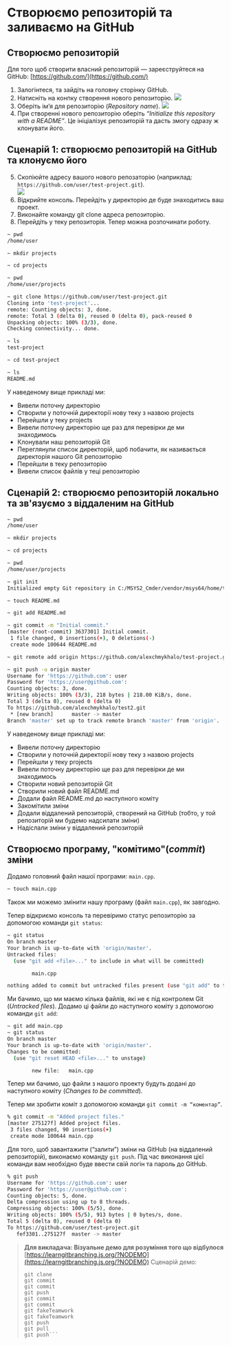 # Створюємо репозиторій та заливаємо на GitHub

## Створюємо репозиторій

Для того щоб створити власний репозиторій — зареєструйтеся на GitHub: [https://github.com/](https://github.com/)

1. Залогінтеся, та зайдіть на головну сторінку GitHub.
2. Натисніть на конпку створення нового репозиторію. 
![](https://raw.githubusercontent.com/PLLUG/c-qt-lecture-s-materials/basic-book-structure/3.png)
3. Оберіть ім’я для репозиторію (*Repository name*).
![](https://raw.githubusercontent.com/PLLUG/c-qt-lecture-s-materials/basic-book-structure/4.png)
4. При створенні нового репозиторію оберіть *“Initialize this repository with a README”*. Це ініціалізує репозиторій та дасть змогу одразу ж клонувати його.



## Сценарій 1: створюємо репозиторій на GitHub та клонуємо його

5. Скопіюйте адресу вашого нового репозаторію (наприклад: ```https://github.com/user/test-project.git```).             
![](https://raw.githubusercontent.com/PLLUG/c-qt-lecture-s-materials/basic-book-structure/5.png)
6. Відкрийте консоль. Перейдіть у директорію де буде знаходитись ваш проект.
7. Виконайте команду git clone адреса репозиторію.
8. Перейдіть у теку репозиторія. Тепер можна розпочинати роботу.

```sh
~ pwd
/home/user

~ mkdir projects

~ cd projects

~ pwd
/home/user/projects

~ git clone https://github.com/user/test-project.git
Cloning into 'test-project'...
remote: Counting objects: 3, done.
remote: Total 3 (delta 0), reused 0 (delta 0), pack-reused 0
Unpacking objects: 100% (3/3), done.
Checking connectivity... done.

~ ls
test-project

~ cd test-project 

~ ls
README.md
```
У наведеному вище прикладі ми:
* Вивели поточну директорію
* Створили у поточній директорії нову теку з назвою projects
* Перейшли у теку projects
* Вивели поточну директорію ще раз для перевірки де ми знаходимось
* Клонували наш репозиторій Git
* Переглянули список директорій, щоб побачити, як називається директорія нашого Git  репозиторію
* Перейшли в теку репозиторію 
* Вивели список файлів у теці репозиторію

## Сценарій 2: створюємо репозиторій локально та зв'язуємо з віддаленим на GitHub

```sh
~ pwd
/home/user

~ mkdir projects

~ cd projects

~ pwd
/home/user/projects

~ git init
Initialized empty Git repository in C:/MSYS2_Cmder/vendor/msys64/home/test/test-project/.git/

~ touch README.md

~ git add README.md

~ git commit -m "Initial commit."
[master (root-commit) 3637301] Initial commit.
 1 file changed, 0 insertions(+), 0 deletions(-)
 create mode 100644 README.md

~ git remote add origin https://github.com/alexchmykhalo/test-project.git

~ git push -u origin master
Username for 'https://github.com': user
Password for 'https://user@github.com': 
Counting objects: 3, done.
Writing objects: 100% (3/3), 218 bytes | 218.00 KiB/s, done.
Total 3 (delta 0), reused 0 (delta 0)
To https://github.com/alexchmykhalo/test2.git
 * [new branch]      master -> master
Branch 'master' set up to track remote branch 'master' from 'origin'.
```

У наведеному вище прикладі ми:
* Вивели поточну директорію
* Створили у поточній директорії нову теку з назвою projects
* Перейшли у теку projects
* Вивели поточну директорію ще раз для перевірки де ми знаходимось
* Створили новий репозиторій Git
* Створили новий файл README.md
* Додали файл README.md до наступного коміту
* Закомітили зміни
* Додали віддалений репозиторій, створений на GitHub (тобто, у той репозиторій ми будемо надсилати зміни)
* Надіслали зміни у віддалений репозиторій


## Створюємо програму, "комітимо"(_commit_) зміни

Додамо головний файл нашої програми: `main.cpp`.

```sh
~ touch main.cpp
```
Також ми можемо змінити нашу програму (файл `main.cpp`), як завгодно.

Тепер відкриємо консоль та перевіримо статус репозиторію за допомогою команди ```git status```:

```sh
~ git status
On branch master
Your branch is up-to-date with 'origin/master'.
Untracked files:
  (use "git add <file>..." to include in what will be committed)

        main.cpp

nothing added to commit but untracked files present (use "git add" to track)
```

Ми бачимо, що ми маємо кілька файлів, які не є під контролем Git (*Untracked files*).  Додамо ці файли до наступного коміту з допомогою команди ```git add```:

```sh
~ git add main.cpp
~ git status
On branch master
Your branch is up-to-date with 'origin/master'.
Changes to be committed:
  (use "git reset HEAD <file>..." to unstage)

        new file:   main.cpp
```

Тепер ми бачимо, що файли з нашого проекту будуть додані до наступного коміту (*Changes to be committed*). 

Тепер ми зробити коміт з допомогою команди  ```git commit -m “коментар”```.

```sh
% git commit -m "Added project files."
[master 275127f] Added project files.
 3 files changed, 90 insertions(+)
 create mode 100644 main.cpp
 ```
 
Для того, щоб завантажити (“залити”) зміни на GitHub (на віддалений репозиторій), виконаємо команду ```git push```. Під час виконання цієї команди вам необхідно буде ввести свій логін та пароль до GitHub.

```sh
% git push
Username for 'https://github.com': user
Password for 'https://user@github.com': 
Counting objects: 5, done.
Delta compression using up to 8 threads.
Compressing objects: 100% (5/5), done.
Writing objects: 100% (5/5), 913 bytes | 0 bytes/s, done.
Total 5 (delta 0), reused 0 (delta 0)
To https://github.com/user/test-project.git
   fef3301..275127f  master -> master
```

> **Для викладача: Візуальне демо для розуміння того що відбулося**
> [https://learngitbranching.js.org/?NODEMO](https://learngitbranching.js.org/?NODEMO)
> Сценарій демо:
> ```reset
> git clone
> git commit
> git commit
> git push
> git commit
> git commit
> git fakeTeamwork
> git fakeTeamwork
> git push
> git pull
> git push```
